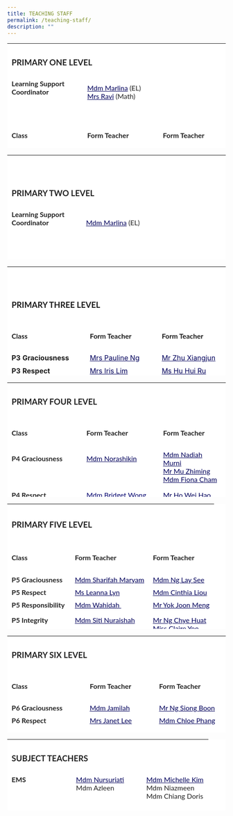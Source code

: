 ```yaml
---
title: TEACHING STAFF
permalink: /teaching-staff/
description: ""
---
```

<table style="box-sizing: inherit; border-collapse: collapse; border-spacing: 0px; max-width: 100%; color: rgb(34, 34, 34); font-family: Lato, sans-serif; font-size: 16px; font-style: normal; font-variant-ligatures: normal; font-variant-caps: normal; font-weight: 400; letter-spacing: normal; orphans: 2; text-align: start; text-transform: none; white-space: normal; widows: 2; word-spacing: 0px; -webkit-text-stroke-width: 0px; text-decoration-thickness: initial; text-decoration-style: initial; text-decoration-color: initial; height: 241px; width: 867.995px; background-color: rgb(255, 255, 255);" cellpadding="0" cellspacing="0" width="100%" border="0" class="inner-table"><tbody style="box-sizing: inherit;"><tr style="box-sizing: inherit; background: rgb(255, 255, 255); height: 22px;"><td style="box-sizing: inherit; padding: 5px 10px; height: 22px; background-color: rgb(255, 255, 255); width: 867.995px;" colspan="3" class="xl65"><h3 style="box-sizing: inherit; font-family: Lato, sans-serif;"><strong style="box-sizing: inherit; font-weight: bold;">PRIMARY&nbsp;ONE LEVEL</strong></h3></td></tr><tr style="box-sizing: inherit; background: rgb(230, 230, 230); height: 43px;"><td style="box-sizing: inherit; padding: 5px 10px; height: 43px; background-color: rgb(255, 255, 255); width: 271.693px;"><strong style="box-sizing: inherit; font-weight: bold;">Learning Support Coordinator<br style="box-sizing: inherit;"><br style="box-sizing: inherit;"></strong></td><td style="box-sizing: inherit; padding: 5px 10px; height: 43px; background-color: rgb(255, 255, 255); width: 316.289px;"><a style="box-sizing: inherit; background-color: transparent; transition: all 0.25s ease-in-out 0s; text-decoration: underline; color: rgb(1, 0, 91);" href="mailto:marlina_mohamed_noor@moe.edu.sg">Mdm Marlina</a>&nbsp;(EL)<br style="box-sizing: inherit;"><a style="box-sizing: inherit; background-color: transparent; transition: all 0.25s ease-in-out 0s; text-decoration: underline; color: rgb(1, 0, 91);" href="mailto:rajeswarie_sundram@moe.edu.sg">Mrs Ravi</a>&nbsp;(Math)</td><td style="box-sizing: inherit; padding: 5px 10px; height: 43px; background-color: rgb(255, 255, 255); width: 280.013px;"><strong style="box-sizing: inherit; font-weight: bold;">&nbsp;</strong></td></tr><tr style="box-sizing: inherit; background: rgb(255, 255, 255); height: 22px;"><td style="box-sizing: inherit; padding: 5px 10px; height: 22px; background-color: rgb(255, 255, 255); width: 271.693px;"><strong style="box-sizing: inherit; font-weight: bold;">&nbsp;</strong></td><td style="box-sizing: inherit; padding: 5px 10px; height: 22px; background-color: rgb(255, 255, 255); width: 316.289px;"><strong style="box-sizing: inherit; font-weight: bold;">&nbsp;</strong></td><td style="box-sizing: inherit; padding: 5px 10px; height: 22px; background-color: rgb(255, 255, 255); width: 280.013px;"><strong style="box-sizing: inherit; font-weight: bold;">&nbsp;</strong></td></tr><tr style="box-sizing: inherit; background: rgb(230, 230, 230); height: 22px;" class="middle"><td style="box-sizing: inherit; padding: 5px 10px; height: 22px; background-color: rgb(255, 255, 255); width: 271.693px;"><h4 style="box-sizing: inherit; font-family: Lato, sans-serif;"><strong style="box-sizing: inherit; font-weight: bold;">Class</strong></h4></td><td style="box-sizing: inherit; padding: 5px 10px; height: 22px; background-color: rgb(255, 255, 255); width: 316.289px;"><h4 style="box-sizing: inherit; font-family: Lato, sans-serif;"><strong style="box-sizing: inherit; font-weight: bold;">Form Teacher</strong></h4></td><td style="box-sizing: inherit; padding: 5px 10px; height: 22px; background-color: rgb(255, 255, 255); width: 280.013px;"><h4 style="box-sizing: inherit; font-family: Lato, sans-serif;"><strong style="box-sizing: inherit; font-weight: bold;">Form Teacher</strong></h4></td></tr><tr style="box-sizing: inherit; background: rgb(255, 255, 255); height: 22px;"><td style="box-sizing: inherit; padding: 5px 10px; height: 22px; background-color: rgb(255, 255, 255); width: 271.693px;"><strong style="box-sizing: inherit; font-weight: bold;">P1 Graciousness</strong></td><td style="box-sizing: inherit; padding: 5px 10px; height: 22px; background-color: rgb(255, 255, 255); width: 316.289px;"><a style="box-sizing: inherit; background-color: transparent; transition: all 0.25s ease-in-out 0s; text-decoration: underline; color: rgb(1, 0, 91);" href="mailto:chew_lye_hock_roonie@moe.edu.sg">Mr</a><a style="box-sizing: inherit; background-color: transparent; transition: all 0.25s ease-in-out 0s; text-decoration: underline; color: rgb(1, 0, 91);" href="mailto:chew_lye_hock_roonie@moe.edu.sg">&nbsp;Roonie Chew&nbsp;</a></td><td style="box-sizing: inherit; padding: 5px 10px; height: 22px; background-color: rgb(255, 255, 255); width: 280.013px;"><a style="box-sizing: inherit; background-color: transparent; transition: all 0.25s ease-in-out 0s; text-decoration: underline; color: rgb(1, 0, 91);" href="mailto:gao_qijie@moe.edu.sg">Mdm Gao Qijie</a></td></tr><tr style="box-sizing: inherit; background: rgb(230, 230, 230); height: 22px;"><td style="box-sizing: inherit; padding: 5px 10px; height: 22px; background-color: rgb(255, 255, 255); width: 271.693px;"><strong style="box-sizing: inherit; font-weight: bold;">P1 Respect</strong></td><td style="box-sizing: inherit; padding: 5px 10px; height: 22px; background-color: rgb(255, 255, 255); width: 316.289px;"><a style="box-sizing: inherit; background-color: transparent; transition: all 0.25s ease-in-out 0s; text-decoration: underline; color: rgb(1, 0, 91);" href="mailto:chew_wui_ling_selena@moe.edu.sg">Ms Selena Chew</a><strong style="box-sizing: inherit; font-weight: bold;"><br style="box-sizing: inherit;"></strong></td><td style="box-sizing: inherit; padding: 5px 10px; height: 22px; background-color: rgb(255, 255, 255); width: 280.013px;"><a style="box-sizing: inherit; background-color: transparent; transition: all 0.25s ease-in-out 0s; text-decoration: underline; color: rgb(1, 0, 91);" href="mailto:wong_thin_wing_ignatia@moe.edu.sg">Mrs Ignatia Leng</a><strong style="box-sizing: inherit; font-weight: bold;"><br style="box-sizing: inherit;"></strong></td></tr><tr style="box-sizing: inherit; background: rgb(255, 255, 255); height: 22px;"><td style="box-sizing: inherit; padding: 5px 10px; height: 22px; background-color: rgb(255, 255, 255); width: 271.693px;"><strong style="box-sizing: inherit; font-weight: bold;">P1 Responsibility&nbsp;</strong></td><td style="box-sizing: inherit; padding: 5px 10px; height: 22px; background-color: rgb(255, 255, 255); width: 316.289px;"><a style="box-sizing: inherit; background-color: transparent; transition: all 0.25s ease-in-out 0s; text-decoration: underline; color: rgb(1, 0, 91);" href="mailto:tan_meng_kee@moe.edu.sg">Mdm Tan Meng Kee</a></td><td style="box-sizing: inherit; padding: 5px 10px; height: 22px; background-color: rgb(255, 255, 255); width: 280.013px;"><a style="box-sizing: inherit; background-color: transparent; transition: all 0.25s ease-in-out 0s; text-decoration: underline; color: rgb(1, 0, 91);" href="mailto:rajeswarie_sundram@moe.edu.sg">Mrs Ravi</a>&nbsp;</td></tr><tr style="box-sizing: inherit; background: rgb(230, 230, 230); height: 22px;"><td style="box-sizing: inherit; padding: 5px 10px; height: 22px; background-color: rgb(255, 255, 255); width: 271.693px;"><strong style="box-sizing: inherit; font-weight: bold;">P1 Resilience&nbsp;</strong></td><td style="box-sizing: inherit; padding: 5px 10px; height: 22px; background-color: rgb(255, 255, 255); width: 316.289px;"><a style="box-sizing: inherit; background-color: transparent; transition: all 0.25s ease-in-out 0s; text-decoration: underline; color: rgb(1, 0, 91);" href="mailto:wong_min_shia@moe.edu.sg">Ms Wong Min Shia</a><strong style="box-sizing: inherit; font-weight: bold;"><br style="box-sizing: inherit;"></strong></td><td style="box-sizing: inherit; padding: 5px 10px; height: 22px; background-color: rgb(255, 255, 255); width: 280.013px;"><a style="box-sizing: inherit; background-color: transparent; transition: all 0.25s ease-in-out 0s; text-decoration: underline; color: rgb(1, 0, 91);" href="mailto:marlina_mohamed_noor@moe.edu.sg">Mdm Marlina</a><strong style="box-sizing: inherit; font-weight: bold;"><br style="box-sizing: inherit;"></strong></td></tr><tr style="box-sizing: inherit; background: rgb(255, 255, 255); height: 22px;"><td style="box-sizing: inherit; padding: 5px 10px; height: 22px; background-color: rgb(255, 255, 255); width: 271.693px;"><strong style="box-sizing: inherit; font-weight: bold;">P1 Integrity&nbsp;</strong></td><td style="box-sizing: inherit; padding: 5px 10px; height: 22px; background-color: rgb(255, 255, 255); width: 316.289px;"><a style="box-sizing: inherit; background-color: transparent; transition: all 0.25s ease-in-out 0s; text-decoration: underline; color: rgb(1, 0, 91);" href="mailto:chew-chua_siew_hoon@moe.edu.sg">Mrs Sally Chew</a><strong style="box-sizing: inherit; font-weight: bold;"><br style="box-sizing: inherit;"></strong></td><td style="box-sizing: inherit; padding: 5px 10px; height: 22px; background-color: rgb(255, 255, 255); width: 280.013px;"><a style="box-sizing: inherit; background-color: transparent; transition: all 0.25s ease-in-out 0s; text-decoration: underline; color: rgb(1, 0, 91);" href="mailto:leelakanti_ramalingam@moe.edu.sg">Mdm Leelakanti</a></td></tr><tr style="box-sizing: inherit; background: rgb(230, 230, 230); height: 22px;"><td style="box-sizing: inherit; padding: 5px 10px; height: 22px; background-color: rgb(255, 255, 255); width: 271.693px;"><strong style="box-sizing: inherit; font-weight: bold;">P1 Teamwork&nbsp;</strong></td><td style="box-sizing: inherit; padding: 5px 10px; height: 22px; background-color: rgb(255, 255, 255); width: 316.289px;"><a style="box-sizing: inherit; background-color: transparent; transition: all 0.25s ease-in-out 0s; text-decoration: underline; color: rgb(1, 0, 91);" href="mailto:zuhaila_md_jizan@moe.edu.sg"><span style="box-sizing: inherit;" id="cloakad9d157ce63d9f41ba151d6e64d4de7e">Mdm Zuhaila</span></a></td><td style="box-sizing: inherit; padding: 5px 10px; height: 22px; background-color: rgb(255, 255, 255); width: 280.013px;"><a style="box-sizing: inherit; background-color: transparent; transition: all 0.25s ease-in-out 0s; text-decoration: underline; color: rgb(1, 0, 91);" href="mailto:tan_swee_lai_jessamine@moe.edu.sg">Mdm Jessamine Tan</a></td></tr></tbody></table>


<table style="box-sizing: inherit; border-collapse: collapse; border-spacing: 0px; max-width: 100%; color: rgb(34, 34, 34); font-family: Lato, sans-serif; font-size: 16px; font-style: normal; font-variant-ligatures: normal; font-variant-caps: normal; font-weight: 400; letter-spacing: normal; orphans: 2; text-align: start; text-transform: none; white-space: normal; widows: 2; word-spacing: 0px; -webkit-text-stroke-width: 0px; text-decoration-thickness: initial; text-decoration-style: initial; text-decoration-color: initial; height: 241px; width: 867.995px; background-color: rgb(255, 255, 255);" cellpadding="0" cellspacing="0" width="100%" border="0" class="inner-table"><tbody style="box-sizing: inherit;"><tr style="box-sizing: inherit; background: rgb(255, 255, 255); height: 22px;"><td style="box-sizing: inherit; padding: 5px 10px; height: 22px; background-color: rgb(255, 255, 255); width: 867.995px;" colspan="3" class="xl65"><h3 style="box-sizing: inherit; font-family: Lato, sans-serif;"><strong style="box-sizing: inherit; font-weight: bold;"><br><br>PRIMARY&nbsp;TWO LEVEL</strong></h3></td></tr><tr style="box-sizing: inherit; background: rgb(230, 230, 230); height: 43px;"><td style="box-sizing: inherit; padding: 5px 10px; height: 43px; background-color: rgb(255, 255, 255); width: 271.693px;"><strong style="box-sizing: inherit; font-weight: bold;">Learning Support Coordinator<br style="box-sizing: inherit;"><br style="box-sizing: inherit;"></strong></td><td style="box-sizing: inherit; padding: 5px 10px; height: 43px; background-color: rgb(255, 255, 255); width: 316.289px;"><a style="box-sizing: inherit; background-color: transparent; transition: all 0.25s ease-in-out 0s; text-decoration: underline; color: rgb(1, 0, 91);" href="mailto:marlina_mohamed_noor@moe.edu.sg">Mdm Marlina</a>&nbsp;(EL)<br style="box-sizing: inherit;"></td><td style="box-sizing: inherit; padding: 5px 10px; height: 43px; background-color: rgb(255, 255, 255); width: 280.013px;"><strong style="box-sizing: inherit; font-weight: bold;">&nbsp;</strong></td></tr><tr style="box-sizing: inherit; background: rgb(255, 255, 255); height: 22px;"><td style="box-sizing: inherit; padding: 5px 10px; height: 22px; background-color: rgb(255, 255, 255); width: 271.693px;"><strong style="box-sizing: inherit; font-weight: bold;">&nbsp;</strong></td><td style="box-sizing: inherit; padding: 5px 10px; height: 22px; background-color: rgb(255, 255, 255); width: 316.289px;"><strong style="box-sizing: inherit; font-weight: bold;">&nbsp;</strong></td><td style="box-sizing: inherit; padding: 5px 10px; height: 22px; background-color: rgb(255, 255, 255); width: 280.013px;"><strong style="box-sizing: inherit; font-weight: bold;">&nbsp;</strong></td></tr><tr style="box-sizing: inherit; background: rgb(230, 230, 230); height: 22px;" class="middle"><td style="box-sizing: inherit; padding: 5px 10px; height: 22px; background-color: rgb(255, 255, 255); width: 271.693px;"><h4 style="box-sizing: inherit; font-family: Lato, sans-serif;"><strong style="box-sizing: inherit; font-weight: bold;">Class</strong></h4></td><td style="box-sizing: inherit; padding: 5px 10px; height: 22px; background-color: rgb(255, 255, 255); width: 316.289px;"><h4 style="box-sizing: inherit; font-family: Lato, sans-serif;"><strong style="box-sizing: inherit; font-weight: bold;">Form Teacher</strong></h4></td><td style="box-sizing: inherit; padding: 5px 10px; height: 22px; background-color: rgb(255, 255, 255); width: 280.013px;"><h4 style="box-sizing: inherit; font-family: Lato, sans-serif;"><strong style="box-sizing: inherit; font-weight: bold;">Form Teacher</strong></h4></td></tr><tr style="box-sizing: inherit; background: rgb(255, 255, 255); height: 22px;"><td style="box-sizing: inherit; padding: 5px 10px; height: 22px; background-color: rgb(255, 255, 255); width: 271.693px;"><strong style="box-sizing: inherit; font-weight: bold;">P2 Graciousness</strong></td><td style="box-sizing: inherit; padding: 5px 10px; height: 22px; background-color: rgb(255, 255, 255); width: 316.289px;"><a style="box-sizing: inherit; background-color: transparent; transition: all 0.25s ease-in-out 0s; text-decoration: underline; color: rgb(1, 0, 91);" href="mailto:chew_lye_hock_roonie@moe.edu.sg">Mdm</a><a style="box-sizing: inherit; background-color: transparent; transition: all 0.25s ease-in-out 0s; text-decoration: underline; color: rgb(1, 0, 91);" href="mailto:shamana_khatu_kassim_khan@moe.edu.sg">&nbsp;Shamana&nbsp;</a></td><td style="box-sizing: inherit; padding: 5px 10px; height: 22px; background-color: rgb(255, 255, 255); width: 280.013px;"><a style="box-sizing: inherit; background-color: transparent; transition: all 0.25s ease-in-out 0s; text-decoration: underline; color: rgb(1, 0, 91);" href="mailto:cai_hanfeng@moe.edu.sg">Mr Cai Hanfeng</a><br style="box-sizing: inherit;"><a style="box-sizing: inherit; background-color: transparent; transition: all 0.25s ease-in-out 0s; text-decoration: underline; color: rgb(1, 0, 91);" href="mailto:wong_nga_lin@moe.edu.sg">Mdm Wong Nga Lin</a></td></tr><tr style="box-sizing: inherit; background: rgb(230, 230, 230); height: 22px;"><td style="box-sizing: inherit; padding: 5px 10px; height: 22px; background-color: rgb(255, 255, 255); width: 271.693px;"><strong style="box-sizing: inherit; font-weight: bold;">P2 Respect</strong></td><td style="box-sizing: inherit; padding: 5px 10px; height: 22px; background-color: rgb(255, 255, 255); width: 316.289px;"><a style="box-sizing: inherit; background-color: transparent; transition: all 0.25s ease-in-out 0s; text-decoration: underline; color: rgb(1, 0, 91);" href="mailto:eymani_helmi@moe.edu.sg">Mdm Eymani</a><strong style="box-sizing: inherit; font-weight: bold;"><br style="box-sizing: inherit;"></strong></td><td style="box-sizing: inherit; padding: 5px 10px; height: 22px; background-color: rgb(255, 255, 255); width: 280.013px;"><a style="box-sizing: inherit; background-color: transparent; transition: all 0.25s ease-in-out 0s; text-decoration: underline; color: rgb(1, 0, 91);" href="mailto:phan_huey_ju@moe.edu.sg">Ms Phan Huey Ju</a>
	<br style="box-sizing: inherit;"><a style="box-sizing: inherit; background-color: transparent; transition: all 0.25s ease-in-out 0s; text-decoration: underline; color: rgb(1, 0, 91);" href="mailto:tuty_atiqah_mohamed@moe.edu.sg">Mdm Tuty Atiqah</a><strong style="box-sizing: inherit; font-weight: bold;"><br style="box-sizing: inherit;"></strong></td></tr><tr style="box-sizing: inherit; background: rgb(255, 255, 255); height: 22px;"><td style="box-sizing: inherit; padding: 5px 10px; height: 22px; background-color: rgb(255, 255, 255); width: 271.693px;"><strong style="box-sizing: inherit; font-weight: bold;">P2 Responsibility&nbsp;</strong></td><td style="box-sizing: inherit; padding: 5px 10px; height: 22px; background-color: rgb(255, 255, 255); width: 316.289px;"><a style="box-sizing: inherit; background-color: transparent; transition: all 0.25s ease-in-out 0s; text-decoration: underline; color: rgb(1, 0, 91);" href="mailto:ngo_xiu_fen@moe.edu.sg">Mrs Esther Cheng-Ngo Xiu Fen</a></td><td style="box-sizing: inherit; padding: 5px 10px; height: 22px; background-color: rgb(255, 255, 255); width: 280.013px;"><a style="box-sizing: inherit; background-color: transparent; transition: all 0.25s ease-in-out 0s; text-decoration: underline; color: rgb(1, 0, 91);" href="mailto:tan_xin_hui_shelwyn@moe.edu.sg">Ms Shelwyn Tan</a>&nbsp;</td></tr><tr style="box-sizing: inherit; background: rgb(230, 230, 230); height: 22px;"><td style="box-sizing: inherit; padding: 5px 10px; height: 22px; background-color: rgb(255, 255, 255); width: 271.693px;"><strong style="box-sizing: inherit; font-weight: bold;">P2 Resilience&nbsp;</strong></td><td style="box-sizing: inherit; padding: 5px 10px; height: 22px; background-color: rgb(255, 255, 255); width: 316.289px;"><a style="box-sizing: inherit; background-color: transparent; transition: all 0.25s ease-in-out 0s; text-decoration: underline; color: rgb(1, 0, 91);" href="mailto:zulaiha_ismail@moe.edu.sg">Mdm Zulaiha</a><strong style="box-sizing: inherit; font-weight: bold;"><br style="box-sizing: inherit;"></strong></td><td style="box-sizing: inherit; padding: 5px 10px; height: 22px; background-color: rgb(255, 255, 255); width: 280.013px;"><a style="box-sizing: inherit; background-color: transparent; transition: all 0.25s ease-in-out 0s; text-decoration: underline; color: rgb(1, 0, 91);" href="mailto:lim_hui_ling_a@moe.edu.sg">Ms Lim Hui Ling</a><strong style="box-sizing: inherit; font-weight: bold;"><br style="box-sizing: inherit;"></strong></td></tr><tr style="box-sizing: inherit; background: rgb(255, 255, 255); height: 22px;"><td style="box-sizing: inherit; padding: 5px 10px; height: 22px; background-color: rgb(255, 255, 255); width: 271.693px;"><strong style="box-sizing: inherit; font-weight: bold;">P2 Integrity&nbsp;</strong></td><td style="box-sizing: inherit; padding: 5px 10px; height: 22px; background-color: rgb(255, 255, 255); width: 316.289px;"><a style="box-sizing: inherit; background-color: transparent; transition: all 0.25s ease-in-out 0s; text-decoration: underline; color: rgb(1, 0, 91);" href="mailto:lin_yanyi@moe.edu.sg">Ms Lin Yanyi</a><strong style="box-sizing: inherit; font-weight: bold;"><br style="box-sizing: inherit;"></strong></td><td style="box-sizing: inherit; padding: 5px 10px; height: 22px; background-color: rgb(255, 255, 255); width: 280.013px;"><a style="box-sizing: inherit; background-color: transparent; transition: all 0.25s ease-in-out 0s; text-decoration: underline; color: rgb(1, 0, 91);" href="mailto:low_kok_chiah@moe.edu.sg">Mr Low Hao Rong</a></td></tr><tr style="box-sizing: inherit; background: rgb(230, 230, 230); height: 22px;"><td style="box-sizing: inherit; padding: 5px 10px; height: 22px; background-color: rgb(255, 255, 255); width: 271.693px;"><strong style="box-sizing: inherit; font-weight: bold;">P2 Teamwork&nbsp;</strong></td><td style="box-sizing: inherit; padding: 5px 10px; height: 22px; background-color: rgb(255, 255, 255); width: 316.289px;"><a style="box-sizing: inherit; background-color: transparent; transition: all 0.25s ease-in-out 0s; text-decoration: underline; color: rgb(1, 0, 91);" href="mailto:tan_keng_bee@moe.edu.sg"><span style="box-sizing: inherit;" id="cloakad9d157ce63d9f41ba151d6e64d4de7e">Ms Tan Keng Bee</span></a></td><td style="box-sizing: inherit; padding: 5px 10px; height: 22px; background-color: rgb(255, 255, 255); width: 280.013px;"><a style="box-sizing: inherit; background-color: transparent; transition: all 0.25s ease-in-out 0s; text-decoration: underline; color: rgb(1, 0, 91);" href="mailto:tan_seow_wee_a@moe.edu.sg">Mdm Ivy Tan</a></td></tr></tbody></table>




<table style="box-sizing: inherit; border-collapse: collapse; border-spacing: 0px; max-width: 100%; width: 867.995px; background-color: rgb(255, 255, 255); height: 251px;" cellpadding="0" cellspacing="0" border="0" class="inner-table"><tbody style="box-sizing: inherit;"><tr style="box-sizing: inherit; background: rgb(255, 255, 255); height: 86px;"><td style="box-sizing: inherit; padding: 5px 10px; width: 867.995px; background-color: rgb(255, 255, 255); height: 86px;" colspan="3" class="xl65"><h3 style="box-sizing: inherit; font-family: Lato, sans-serif;"><strong style="box-sizing: inherit; font-weight: bold;"><br><br>PRIMARY&nbsp;THREE LEVEL</strong></h3></td></tr><tr style="box-sizing: inherit; background: rgb(230, 230, 230); height: 22px;" class="middle"><td style="box-sizing: inherit; padding: 5px 10px; width: 268.268px; background-color: rgb(255, 255, 255); height: 22px;"><h4 style="box-sizing: inherit; font-family: Lato, sans-serif;"><strong style="box-sizing: inherit; font-weight: bold;">Class</strong></h4></td><td style="box-sizing: inherit; padding: 5px 10px; width: 323.164px; background-color: rgb(255, 255, 255); height: 22px;"><h4 style="box-sizing: inherit; font-family: Lato, sans-serif;"><strong style="box-sizing: inherit; font-weight: bold;">Form Teacher</strong></h4></td><td style="box-sizing: inherit; padding: 5px 10px; width: 276.562px; background-color: rgb(255, 255, 255); height: 22px;"><h4 style="box-sizing: inherit; font-family: Lato, sans-serif;"><strong style="box-sizing: inherit; font-weight: bold;">Form Teacher</strong></h4></td></tr><tr style="box-sizing: inherit; background: rgb(255, 255, 255); height: 22px;"><td style="box-sizing: inherit; padding: 5px 10px; width: 268.268px; background-color: rgb(255, 255, 255); height: 22px;"><strong style="box-sizing: inherit; font-weight: bold;">P3 Graciousness</strong></td><td style="box-sizing: inherit; padding: 5px 10px; width: 323.164px; background-color: rgb(255, 255, 255); height: 22px;"><a style="box-sizing: inherit; background-color: transparent; transition: all 0.25s ease-in-out 0s; text-decoration: underline; color: rgb(1, 0, 91);" href="mailto:neoh_swee_lan_pauline@moe.edu.sg">Mrs Pauline Ng</a></td><td style="box-sizing: inherit; padding: 5px 10px; width: 276.562px; background-color: rgb(255, 255, 255); height: 22px;"><a style="box-sizing: inherit; background-color: transparent; transition: all 0.25s ease-in-out 0s; text-decoration: underline; color: rgb(1, 0, 91);" href="mailto:zhu_xiangjun@moe.edu.sg">Mr Zhu Xiangjun</a></td></tr><tr style="box-sizing: inherit; background: rgb(230, 230, 230); height: 22px;"><td style="box-sizing: inherit; padding: 5px 10px; width: 268.268px; background-color: rgb(255, 255, 255); height: 22px;"><strong style="box-sizing: inherit; font-weight: bold;">P3 Respect</strong></td><td style="box-sizing: inherit; padding: 5px 10px; width: 323.164px; background-color: rgb(255, 255, 255); height: 22px;"><a style="box-sizing: inherit; background-color: transparent; transition: all 0.25s ease-in-out 0s; text-decoration: underline; color: rgb(1, 0, 91);" href="mailto:goh_hong_buay@moe.edu.sg">Mrs Iris Lim</a></td><td style="box-sizing: inherit; padding: 5px 10px; width: 276.562px; background-color: rgb(255, 255, 255); height: 22px;"><a style="box-sizing: inherit; background-color: transparent; transition: all 0.25s ease-in-out 0s; text-decoration: underline; color: rgb(1, 0, 91);" href="mailto:hu_hui_ru@moe.edu.sg">Ms Hu Hui Ru</a></td></tr><tr style="box-sizing: inherit; background: rgb(255, 255, 255); height: 55px;"><td style="box-sizing: inherit; padding: 5px 10px; width: 268.268px; background-color: rgb(255, 255, 255); height: 55px;"><strong style="box-sizing: inherit; font-weight: bold;">P3 Responsibility<br style="box-sizing: inherit;"><br style="box-sizing: inherit;"></strong></td><td style="box-sizing: inherit; padding: 5px 10px; width: 323.164px; background-color: rgb(255, 255, 255); height: 55px;"><a style="box-sizing: inherit; background-color: transparent; transition: all 0.25s ease-in-out 0s; text-decoration: underline; color: rgb(1, 0, 91);" href="mailto:mohamad_haniffa_mohd@moe.edu.sg">Mr Haniffa&nbsp;</a><br style="box-sizing: inherit;"><br style="box-sizing: inherit;"></td><td style="box-sizing: inherit; padding: 5px 10px; width: 276.562px; background-color: rgb(255, 255, 255); height: 55px;"><a style="box-sizing: inherit; background-color: transparent; transition: all 0.25s ease-in-out 0s; text-decoration: underline; color: rgb(1, 0, 91);" href="mailto:lu_wen@moe.edu.sg">Ms Lu Wen</a><br style="box-sizing: inherit;"><a style="box-sizing: inherit; background-color: transparent; transition: all 0.25s ease-in-out 0s; text-decoration: underline; color: rgb(1, 0, 91);" href="mailto:ang_lie_chin@moe.edu.sg">Mdm Ang Lie Chin</a></td></tr><tr style="box-sizing: inherit; background: rgb(230, 230, 230); height: 22px;"><td style="box-sizing: inherit; padding: 5px 10px; width: 268.268px; background-color: rgb(255, 255, 255); height: 22px;"><strong style="box-sizing: inherit; font-weight: bold;">P3 Integrity</strong></td><td style="box-sizing: inherit; padding: 5px 10px; width: 323.164px; background-color: rgb(255, 255, 255); height: 22px;"><a style="box-sizing: inherit; background-color: transparent; transition: all 0.25s ease-in-out 0s; text-decoration: underline; color: rgb(1, 0, 91);" href="mailto:ruzana_abdul_rahim@moe.edu.sg">Ms Ruzana</a></td><td style="box-sizing: inherit; padding: 5px 10px; width: 276.562px; background-color: rgb(255, 255, 255); height: 22px;"><a style="box-sizing: inherit; background-color: transparent; transition: all 0.25s ease-in-out 0s; text-decoration: underline; color: rgb(1, 0, 91);" href="mailto:tan_eng_ling_catherine@moe.edu.sg">Mdm Catherine Tan</a></td></tr><tr style="box-sizing: inherit; background: rgb(255, 255, 255); height: 22px;"><td style="box-sizing: inherit; padding: 5px 10px; width: 268.268px; background-color: rgb(255, 255, 255); height: 22px;"><strong style="box-sizing: inherit; font-weight: bold;">P3 Teamwork&nbsp;</strong></td><td style="box-sizing: inherit; padding: 5px 10px; width: 323.164px; background-color: rgb(255, 255, 255); height: 22px;"><a style="box-sizing: inherit; background-color: transparent; transition: all 0.25s ease-in-out 0s; text-decoration: underline; color: rgb(1, 0, 91);" href="mailto:roslinda_rasli@moe.edu.sg">Mdm Roslinda</a></td><td style="box-sizing: inherit; padding: 5px 10px; width: 276.562px; background-color: rgb(255, 255, 255); height: 22px;"><a style="box-sizing: inherit; background-color: transparent; transition: all 0.25s ease-in-out 0s; text-decoration: underline; color: rgb(1, 0, 91);" href="mailto:Royston_Neo_Li_Ren@moe.edu.sg">Mr Royston Neo</a></td></tr></tbody></table>


<table style="box-sizing: inherit; border-collapse: collapse; border-spacing: 0px; max-width: 100%; color: rgb(34, 34, 34); font-family: Lato, sans-serif; font-size: 16px; font-style: normal; font-variant-ligatures: normal; font-variant-caps: normal; font-weight: 400; letter-spacing: normal; orphans: 2; text-align: start; text-transform: none; white-space: normal; widows: 2; word-spacing: 0px; -webkit-text-stroke-width: 0px; text-decoration-thickness: initial; text-decoration-style: initial; text-decoration-color: initial; height: 263px; width: 867.995px; background-color: rgb(255, 255, 255);" cellpadding="0" cellspacing="0" width="100%" border="0" class="inner-table"><tbody style="box-sizing: inherit;"><tr style="box-sizing: inherit; background: rgb(255, 255, 255); height: 22px;"><td style="box-sizing: inherit; padding: 5px 10px; height: 22px; width: 867.995px; background-color: rgb(255, 255, 255);" colspan="3" class="xl65"><h3 style="box-sizing: inherit; font-family: Lato, sans-serif;"><strong style="box-sizing: inherit; font-weight: bold;">PRIMARY&nbsp;FOUR&nbsp;LEVEL</strong></h3></td></tr><tr style="box-sizing: inherit; background: rgb(230, 230, 230); height: 22px;" class="middle"><td style="box-sizing: inherit; padding: 5px 10px; height: 22px; width: 258.945px; background-color: rgb(255, 255, 255);"><h4 style="box-sizing: inherit; font-family: Lato, sans-serif;"><strong style="box-sizing: inherit; font-weight: bold;">Class</strong></h4></td><td style="box-sizing: inherit; padding: 5px 10px; height: 22px; width: 319.023px; background-color: rgb(255, 255, 255);"><h4 style="box-sizing: inherit; font-family: Lato, sans-serif;"><strong style="box-sizing: inherit; font-weight: bold;">Form Teacher</strong></h4></td><td style="box-sizing: inherit; padding: 5px 10px; height: 22px; width: 290.026px; background-color: rgb(255, 255, 255);"><h4 style="box-sizing: inherit; font-family: Lato, sans-serif;"><strong style="box-sizing: inherit; font-weight: bold;">Form Teacher</strong></h4></td></tr><tr style="box-sizing: inherit; background: rgb(255, 255, 255); height: 81px;"><td style="box-sizing: inherit; padding: 5px 10px; height: 81px; width: 258.945px; background-color: rgb(255, 255, 255);"><strong style="box-sizing: inherit; font-weight: bold;">P4 Graciousness<br style="box-sizing: inherit;"><br style="box-sizing: inherit;"><br style="box-sizing: inherit;"></strong></td><td style="box-sizing: inherit; padding: 5px 10px; height: 81px; width: 319.023px; background-color: rgb(255, 255, 255);"><a style="box-sizing: inherit; background-color: transparent; transition: all 0.25s ease-in-out 0s; text-decoration: underline; color: rgb(1, 0, 91);" href="mailto:norashikin_mohd_ali@moe.edu.sg">Mdm Norashikin</a><br style="box-sizing: inherit;"><br style="box-sizing: inherit;"><br style="box-sizing: inherit;"></td><td style="box-sizing: inherit; padding: 5px 10px; height: 81px; width: 290.026px; background-color: rgb(255, 255, 255);"><a style="box-sizing: inherit; background-color: transparent; transition: all 0.25s ease-in-out 0s; text-decoration: underline; color: rgb(1, 0, 91);" href="mailto:nadiah_murni_ab_malek@moe.edu.sg">Mdm Nadiah Murni</a><br style="box-sizing: inherit;"><a style="box-sizing: inherit; background-color: transparent; transition: all 0.25s ease-in-out 0s; text-decoration: underline; color: rgb(1, 0, 91);" href="mailto:mu_zhiming@moe.edu.sg">Mr Mu Zhiming</a><br style="box-sizing: inherit;"><a style="box-sizing: inherit; background-color: transparent; transition: all 0.25s ease-in-out 0s; text-decoration: underline; color: rgb(1, 0, 91);" href="mailto:cham_qing_hui@moe.edu.sg">Mdm Fiona Cham</a></td></tr><tr style="box-sizing: inherit; background: rgb(230, 230, 230); height: 62px;"><td style="box-sizing: inherit; padding: 5px 10px; width: 258.945px; height: 62px; background-color: rgb(255, 255, 255);"><strong style="box-sizing: inherit; font-weight: bold;">P4 Respect&nbsp;<br style="box-sizing: inherit;"><br style="box-sizing: inherit;"></strong></td><td style="box-sizing: inherit; padding: 5px 10px; width: 319.023px; height: 62px; background-color: rgb(255, 255, 255);"><a style="box-sizing: inherit; background-color: transparent; transition: all 0.25s ease-in-out 0s; text-decoration: underline; outline: 0px; color: rgb(1, 0, 109);">Mdm Bridget Wong</a><br style="box-sizing: inherit;"><br style="box-sizing: inherit;"></td><td style="box-sizing: inherit; padding: 5px 10px; width: 290.026px; height: 62px; background-color: rgb(255, 255, 255);"><a style="box-sizing: inherit; background-color: transparent; transition: all 0.25s ease-in-out 0s; text-decoration: underline; color: rgb(1, 0, 91);" href="mailto:ho_wei_hao@moe.edu.sg"><span style="box-sizing: inherit;" id="cloak220af62f590afa6c1747480382569a8b">Mr Ho Wei Hao</span></a><br style="box-sizing: inherit;"><span style="box-sizing: inherit;" id="cloak1405e2495baad907d60f597157a402eb"><a style="box-sizing: inherit; background-color: transparent; transition: all 0.25s ease-in-out 0s; text-decoration: underline; color: rgb(1, 0, 91);" href="mailto:peh_pei_ying@moe.edu.sg">Ms Peh Pei Ying</a></span></td></tr><tr style="box-sizing: inherit; background: rgb(255, 255, 255); height: 25px;"><td style="box-sizing: inherit; padding: 5px 10px; height: 25px; width: 258.945px; background-color: rgb(255, 255, 255);"><strong style="box-sizing: inherit; font-weight: bold;">P4 Responsibility</strong></td><td style="box-sizing: inherit; padding: 5px 10px; height: 25px; width: 319.023px; background-color: rgb(255, 255, 255);"><a style="box-sizing: inherit; background-color: transparent; transition: all 0.25s ease-in-out 0s; text-decoration: underline; color: rgb(1, 0, 91);" href="mailto:ong_boon_leng@moe.edu.sg">Mdm Ong Boon Leng</a></td><td style="box-sizing: inherit; padding: 5px 10px; height: 25px; width: 290.026px; background-color: rgb(255, 255, 255);"><a style="box-sizing: inherit; background-color: transparent; transition: all 0.25s ease-in-out 0s; text-decoration: underline; color: rgb(1, 0, 91);" href="mailto:peh_soh_kuen@moe.edu.sg">Mdm Esther Peh</a></td></tr><tr style="box-sizing: inherit; background: rgb(230, 230, 230); height: 29px;"><td style="box-sizing: inherit; padding: 5px 10px; height: 29px; width: 258.945px; background-color: rgb(255, 255, 255);"><strong style="box-sizing: inherit; font-weight: bold;">P4 Integrity</strong></td><td style="box-sizing: inherit; padding: 5px 10px; height: 29px; width: 319.023px; background-color: rgb(255, 255, 255);"><a style="box-sizing: inherit; background-color: transparent; transition: all 0.25s ease-in-out 0s; text-decoration: underline; color: rgb(1, 0, 91);" href="mailto:yong_li_ling_a@moe.edu.sg">Mdm Yong Li Ling</a></td><td style="box-sizing: inherit; padding: 5px 10px; height: 29px; width: 290.026px; background-color: rgb(255, 255, 255);"><span style="box-sizing: inherit;" id="cloak3e2e25872b186be8835aa884aa5fb029"></span><a style="box-sizing: inherit; background-color: transparent; transition: all 0.25s ease-in-out 0s; text-decoration: underline; color: rgb(1, 0, 91);" href="mailto:rethinamala_rajendran@moe.edu.sg">Mrs Raj</a></td></tr><tr style="box-sizing: inherit; background: rgb(255, 255, 255); height: 22px;"><td style="box-sizing: inherit; padding: 5px 10px; height: 22px; width: 258.945px; background-color: rgb(255, 255, 255);"><strong style="box-sizing: inherit; font-weight: bold;">P4 Teamwork</strong></td><td style="box-sizing: inherit; padding: 5px 10px; height: 22px; width: 319.023px; background-color: rgb(255, 255, 255);"><a style="box-sizing: inherit; background-color: transparent; transition: all 0.25s ease-in-out 0s; text-decoration: underline; color: rgb(1, 0, 91);" href="mailto:samsugani_abdul_saleem@moe.edu.sg">Mr Saleem</a></td><td style="box-sizing: inherit; padding: 5px 10px; height: 22px; width: 290.026px; background-color: rgb(255, 255, 255);"><a style="box-sizing: inherit; background-color: transparent; transition: all 0.25s ease-in-out 0s; text-decoration: underline; color: rgb(1, 0, 91);" href="mailto:loke_yik_pey@moe.edu.sg">Mdm Loke Yik Pey</a></td></tr></tbody></table>

<table style="box-sizing: inherit; border-collapse: collapse; border-spacing: 0px; max-width: 100%; color: rgb(34, 34, 34); font-family: Lato, sans-serif; font-size: 16px; font-style: normal; font-variant-ligatures: normal; font-variant-caps: normal; font-weight: 400; letter-spacing: normal; orphans: 2; text-align: start; text-transform: none; white-space: normal; widows: 2; word-spacing: 0px; -webkit-text-stroke-width: 0px; text-decoration-thickness: initial; text-decoration-style: initial; text-decoration-color: initial; background-color: rgb(255, 255, 255); width: 867.995px; height: 288px;" cellpadding="0" cellspacing="0" border="0" class="inner-table"><tbody style="box-sizing: inherit;"><tr style="box-sizing: inherit; background: rgb(255, 255, 255); height: 86px;"><td style="box-sizing: inherit; padding: 5px 10px; background-color: rgb(255, 255, 255); height: 86px;" colspan="3" class="xl65"><h3 style="box-sizing: inherit; font-family: Lato, sans-serif;"><strong style="box-sizing: inherit; font-weight: bold;">PRIMARY&nbsp;FIVE LEVEL</strong></h3></td></tr><tr style="box-sizing: inherit; background: rgb(230, 230, 230); height: 22px;" class="middle"><td style="box-sizing: inherit; padding: 5px 10px; background-color: rgb(255, 255, 255); height: 22px;"><h4 style="box-sizing: inherit; font-family: Lato, sans-serif;"><strong style="box-sizing: inherit; font-weight: bold;">Class</strong></h4></td><td style="box-sizing: inherit; padding: 5px 10px; background-color: rgb(255, 255, 255); height: 22px;"><h4 style="box-sizing: inherit; font-family: Lato, sans-serif;"><strong style="box-sizing: inherit; font-weight: bold;">Form Teacher</strong></h4></td><td style="box-sizing: inherit; padding: 5px 10px; background-color: rgb(255, 255, 255); height: 22px;"><h4 style="box-sizing: inherit; font-family: Lato, sans-serif;"><strong style="box-sizing: inherit; font-weight: bold;">Form Teacher</strong></h4></td></tr><tr style="box-sizing: inherit; background: rgb(255, 255, 255); height: 22px;"><td style="box-sizing: inherit; padding: 5px 10px; background-color: rgb(255, 255, 255); height: 22px;"><strong style="box-sizing: inherit; font-weight: bold;">P5 Graciousness</strong></td><td style="box-sizing: inherit; padding: 5px 10px; background-color: rgb(255, 255, 255); height: 22px;"><a style="box-sizing: inherit; background-color: transparent; transition: all 0.25s ease-in-out 0s; text-decoration: underline; color: rgb(1, 0, 91);" href="mailto:sharifah_maryam_shahab@moe.edu.sg">Mdm Sharifah Maryam</a></td><td style="box-sizing: inherit; padding: 5px 10px; background-color: rgb(255, 255, 255); height: 22px;"><a style="box-sizing: inherit; background-color: transparent; transition: all 0.25s ease-in-out 0s; text-decoration: underline; color: rgb(1, 0, 91);" href="mailto:ng_lay_see_a@moe.edu.sg">Mdm Ng Lay See</a></td></tr><tr style="box-sizing: inherit; background: rgb(230, 230, 230); height: 22px;"><td style="box-sizing: inherit; padding: 5px 10px; background-color: rgb(255, 255, 255); height: 22px;"><strong style="box-sizing: inherit; font-weight: bold;">P5 Respect&nbsp;</strong></td><td style="box-sizing: inherit; padding: 5px 10px; background-color: rgb(255, 255, 255); height: 22px;"><a style="box-sizing: inherit; background-color: transparent; transition: all 0.25s ease-in-out 0s; text-decoration: underline; color: rgb(1, 0, 91);" href="mailto:leanna_lyn_gaffar@moe.edu.sg" title="[GMCP] Compose a new mail to Mdm Ang Lie Chin">Ms Leanna Lyn</a></td><td style="box-sizing: inherit; padding: 5px 10px; background-color: rgb(255, 255, 255); height: 22px;"><a style="box-sizing: inherit; background-color: transparent; transition: all 0.25s ease-in-out 0s; text-decoration: underline; color: rgb(1, 0, 91);" href="mailto:liou_chew_yoong@moe.edu.sg">Mdm Cinthia Liou</a></td></tr><tr style="box-sizing: inherit; background: rgb(255, 255, 255); height: 22px;"><td style="box-sizing: inherit; padding: 5px 10px; background-color: rgb(255, 255, 255); height: 22px;"><strong style="box-sizing: inherit; font-weight: bold;">P5 Responsibility&nbsp;</strong></td><td style="box-sizing: inherit; padding: 5px 10px; background-color: rgb(255, 255, 255); height: 22px;"><a style="box-sizing: inherit; background-color: transparent; transition: all 0.25s ease-in-out 0s; text-decoration: underline; color: rgb(1, 0, 91);" href="mailto:wahidah_abdul_wahid@moe.edu.sg">Mdm Wahidah&nbsp;</a></td><td style="box-sizing: inherit; padding: 5px 10px; background-color: rgb(255, 255, 255); height: 22px;"><a style="box-sizing: inherit; background-color: transparent; transition: all 0.25s ease-in-out 0s; text-decoration: underline; color: rgb(1, 0, 91);" href="mailto:yok_joon_meng@moe.edu.sg">Mr Yok Joon Meng</a></td></tr><tr style="box-sizing: inherit; background: rgb(230, 230, 230); height: 60px;"><td style="box-sizing: inherit; padding: 5px 10px; background-color: rgb(255, 255, 255); height: 60px;"><strong style="box-sizing: inherit; font-weight: bold;">P5 Integrity&nbsp;<br style="box-sizing: inherit;"><br style="box-sizing: inherit;"></strong></td><td style="box-sizing: inherit; padding: 5px 10px; background-color: rgb(255, 255, 255); height: 60px;"><a style="box-sizing: inherit; background-color: transparent; transition: all 0.25s ease-in-out 0s; text-decoration: underline; color: rgb(1, 0, 91);" href="mailto:siti_nuraishah_rosli@moe.edu.sg" title="[GMCP] Compose a new mail to Mdm Ang Lie Chin">Mdm Siti Nuraishah</a><br style="box-sizing: inherit;"><br style="box-sizing: inherit;"></td><td style="box-sizing: inherit; padding: 5px 10px; background-color: rgb(255, 255, 255); height: 60px;"><a style="box-sizing: inherit; background-color: transparent; transition: all 0.25s ease-in-out 0s; text-decoration: underline; color: rgb(1, 0, 91);" href="mailto:ng_chye_huat@moe.edu.sg">Mr Ng Chye Huat</a><br style="box-sizing: inherit;"><a style="box-sizing: inherit; background-color: transparent; transition: all 0.25s ease-in-out 0s; text-decoration: underline; color: rgb(1, 0, 91);" href="mailto:claire_yeo@moe.edu.sg">Miss Claire Yeo</a></td></tr><tr style="box-sizing: inherit; background: rgb(255, 255, 255); height: 54px;"><td style="box-sizing: inherit; padding: 5px 10px; background-color: rgb(255, 255, 255); height: 54px;"><strong style="box-sizing: inherit; font-weight: bold;">P5 Teamwork&nbsp;<br style="box-sizing: inherit;"><br style="box-sizing: inherit;"></strong></td><td style="box-sizing: inherit; padding: 5px 10px; background-color: rgb(255, 255, 255); height: 54px;"><a style="box-sizing: inherit; background-color: transparent; transition: all 0.25s ease-in-out 0s; text-decoration: underline; color: rgb(1, 0, 91);" href="mailto:mahendran_shamala@moe.edu.sg">Mrs Kanesan</a><br style="box-sizing: inherit;"><br style="box-sizing: inherit;"></td><td style="box-sizing: inherit; padding: 5px 10px; background-color: rgb(255, 255, 255); height: 54px;"><a style="box-sizing: inherit; background-color: transparent; transition: all 0.25s ease-in-out 0s; text-decoration: underline; color: rgb(1, 0, 91);" href="mailto:tan_pin_sing@moe.edu.sg">Ms Tan Pin Sing</a><br style="box-sizing: inherit;"><a style="box-sizing: inherit; background-color: transparent; transition: all 0.25s ease-in-out 0s; text-decoration: underline; color: rgb(1, 0, 91);">Mr Steve Goh</a></td></tr></tbody></table>

<table style="box-sizing: inherit; border-collapse: collapse; border-spacing: 0px; max-width: 100%; color: rgb(34, 34, 34); font-family: Lato, sans-serif; font-size: 16px; font-style: normal; font-variant-ligatures: normal; font-variant-caps: normal; font-weight: 400; letter-spacing: normal; orphans: 2; text-align: start; text-transform: none; white-space: normal; widows: 2; word-spacing: 0px; -webkit-text-stroke-width: 0px; text-decoration-thickness: initial; text-decoration-style: initial; text-decoration-color: initial; height: 222px; width: 867.995px; background-color: rgb(255, 255, 255);" cellpadding="0" cellspacing="0" width="100%" border="0" class="inner-table"><tbody style="box-sizing: inherit;"><tr style="box-sizing: inherit; background: rgb(255, 255, 255); height: 22px;"><td style="box-sizing: inherit; padding: 5px 10px; height: 22px; background-color: rgb(255, 255, 255); width: 867.995px;" colspan="3" class="xl65"><h3 style="box-sizing: inherit; font-family: Lato, sans-serif;"><strong style="box-sizing: inherit; font-weight: bold;">PRIMARY&nbsp;SIX LEVEL</strong></h3></td></tr><tr style="box-sizing: inherit; background: rgb(230, 230, 230); height: 22px;" class="middle"><td style="box-sizing: inherit; padding: 5px 10px; height: 22px; background-color: rgb(255, 255, 255); width: 270.326px;"><h4 style="box-sizing: inherit; font-family: Lato, sans-serif;"><strong style="box-sizing: inherit; font-weight: bold;">Class</strong></h4></td><td style="box-sizing: inherit; padding: 5px 10px; height: 22px; background-color: rgb(255, 255, 255); width: 300.378px;"><h4 style="box-sizing: inherit; font-family: Lato, sans-serif;"><strong style="box-sizing: inherit; font-weight: bold;">Form Teacher</strong></h4></td><td style="box-sizing: inherit; padding: 5px 10px; height: 22px; background-color: rgb(255, 255, 255); width: 297.292px;"><h4 style="box-sizing: inherit; font-family: Lato, sans-serif;"><strong style="box-sizing: inherit; font-weight: bold;">Form Teacher</strong></h4></td></tr><tr style="box-sizing: inherit; background: rgb(255, 255, 255); height: 22px;"><td style="box-sizing: inherit; padding: 5px 10px; height: 22px; background-color: rgb(255, 255, 255); width: 270.326px;"><strong style="box-sizing: inherit; font-weight: bold;">P6 Graciousness<br style="box-sizing: inherit;"></strong></td><td style="box-sizing: inherit; padding: 5px 10px; height: 22px; background-color: rgb(255, 255, 255); width: 300.378px;"><a style="box-sizing: inherit; background-color: transparent; transition: all 0.25s ease-in-out 0s; text-decoration: underline; color: rgb(1, 0, 91);" href="mailto:jamilah_abdullah_a@moe.edu.sg">Mdm Jamilah</a></td><td style="box-sizing: inherit; padding: 5px 10px; height: 22px; background-color: rgb(255, 255, 255); width: 297.292px;"><a style="box-sizing: inherit; background-color: transparent; transition: all 0.25s ease-in-out 0s; text-decoration: underline; color: rgb(1, 0, 91);">Mr Ng Siong Boon</a></td></tr><tr style="box-sizing: inherit; background: rgb(230, 230, 230); height: 22px;"><td style="box-sizing: inherit; padding: 5px 10px; height: 22px; background-color: rgb(255, 255, 255); width: 270.326px;"><strong style="box-sizing: inherit; font-weight: bold;">P6 Respect</strong></td><td style="box-sizing: inherit; padding: 5px 10px; height: 22px; background-color: rgb(255, 255, 255); width: 300.378px;"><a style="box-sizing: inherit; background-color: transparent; transition: all 0.25s ease-in-out 0s; text-decoration: underline; color: rgb(1, 0, 91);" href="mailto:poh_swee_lan_janet@moe.edu.sg">Mrs Janet Lee</a></td><td style="box-sizing: inherit; padding: 5px 10px; height: 22px; background-color: rgb(255, 255, 255); width: 297.292px;"><a style="box-sizing: inherit; background-color: transparent; transition: all 0.25s ease-in-out 0s; text-decoration: underline; color: rgb(1, 0, 91);" href="mailto:phang_yan_fen@moe.edu.sg">Mdm Chloe Phang</a></td></tr><tr style="box-sizing: inherit; background: rgb(255, 255, 255); height: 58px;"><td style="box-sizing: inherit; padding: 5px 10px; height: 58px; background-color: rgb(255, 255, 255); width: 270.326px;"><strong style="box-sizing: inherit; font-weight: bold;">P6 Responsibility&nbsp;<br style="box-sizing: inherit;"><br style="box-sizing: inherit;"></strong></td><td style="box-sizing: inherit; padding: 5px 10px; height: 58px; background-color: rgb(255, 255, 255); width: 300.378px;"><a style="box-sizing: inherit; background-color: transparent; transition: all 0.25s ease-in-out 0s; text-decoration: underline; color: rgb(1, 0, 91);" href="mailto:siti_aminah_mohd_hassan@moe.edu.sg">Mdm Siti Aminah</a><br style="box-sizing: inherit;"><br style="box-sizing: inherit;"></td><td style="box-sizing: inherit; padding: 5px 10px; height: 58px; background-color: rgb(255, 255, 255); width: 297.292px;"><span style="box-sizing: inherit;" id="cloak776bd25b6295ffedab3f5e4f5557bede"><a style="box-sizing: inherit; background-color: transparent; transition: all 0.25s ease-in-out 0s; text-decoration: underline; color: rgb(1, 0, 91);" href="mailto:toh_su_yen@moe.edu.sg"><span style="box-sizing: inherit;" id="cloakb4d520a748d33bb7b4ae001c3debccb0">Mr Toh Su Yen</span></a><br style="box-sizing: inherit;"><a style="box-sizing: inherit; background-color: transparent; transition: all 0.25s ease-in-out 0s; text-decoration: underline; color: rgb(1, 0, 91);" href="mailto:sitti_maisarah_abu_bakar@moe.edu.sg">Mdm Sitti Maisarah</a><br style="box-sizing: inherit;"></span></td></tr><tr style="box-sizing: inherit; background: rgb(230, 230, 230); height: 13px;"><td style="box-sizing: inherit; padding: 5px 10px; height: 13px; background-color: rgb(255, 255, 255); width: 270.326px;"><strong style="box-sizing: inherit; font-weight: bold;">P6 Integrity&nbsp;</strong></td><td style="box-sizing: inherit; padding: 5px 10px; height: 13px; background-color: rgb(255, 255, 255); width: 300.378px;"><a style="box-sizing: inherit; background-color: transparent; transition: all 0.25s ease-in-out 0s; text-decoration: underline; color: rgb(1, 0, 91);" href="mailto:syarifah_fatimah@moe.edu.sg">Mdm Syarifah Fatimah</a></td><td style="box-sizing: inherit; padding: 5px 10px; height: 13px; background-color: rgb(255, 255, 255); width: 297.292px;"><a style="box-sizing: inherit; background-color: transparent; transition: all 0.25s ease-in-out 0s; text-decoration: underline; color: rgb(1, 0, 91);" href="mailto:xu_qianhao@moe.edu.sg">Mdm Xu Qianhao</a></td></tr><tr style="box-sizing: inherit; background: rgb(255, 255, 255); height: 63px;"><td style="box-sizing: inherit; padding: 5px 10px; height: 63px; background-color: rgb(255, 255, 255); width: 270.326px;"><strong style="box-sizing: inherit; font-weight: bold;">P6 Teamwork (A, B &amp; C)<br style="box-sizing: inherit;"><br style="box-sizing: inherit;"></strong></td><td style="box-sizing: inherit; padding: 5px 10px; height: 63px; background-color: rgb(255, 255, 255); width: 300.378px;"><a style="box-sizing: inherit; background-color: transparent; transition: all 0.25s ease-in-out 0s; text-decoration: underline; color: rgb(1, 0, 91);" href="mailto:sim_li_hiang@moe.edu.sg">Mdm Sim Li Hiang</a><br style="box-sizing: inherit;"><br style="box-sizing: inherit;"></td><td style="box-sizing: inherit; padding: 5px 10px; height: 63px; background-color: rgb(255, 255, 255); width: 297.292px;"><a style="box-sizing: inherit; background-color: transparent; transition: all 0.25s ease-in-out 0s; text-decoration: underline; color: rgb(1, 0, 91);" href="mailto:mohamed_anuar_mohamed_sahri@moe.edu.sg"><span style="box-sizing: inherit;" id="cloak3e2e25872b186be8835aa884aa5fb029">Mr Anuar</span></a><br style="box-sizing: inherit;"><a style="box-sizing: inherit; background-color: transparent; transition: all 0.25s ease-in-out 0s; text-decoration: underline; color: rgb(1, 0, 91);" href="mailto:dewi_wati_rahmat@moe.edu.sg">Mdm Dewi Wati</a></td></tr></tbody></table>

<table style="box-sizing: inherit; border-collapse: collapse; border-spacing: 0px; max-width: 100%; color: rgb(34, 34, 34); font-family: Lato, sans-serif; font-size: 16px; font-style: normal; font-variant-ligatures: normal; font-variant-caps: normal; font-weight: 400; letter-spacing: normal; orphans: 2; text-align: start; text-transform: none; white-space: normal; widows: 2; word-spacing: 0px; -webkit-text-stroke-width: 0px; text-decoration-thickness: initial; text-decoration-style: initial; text-decoration-color: initial; height: 164px; width: 867.995px; background-color: rgb(255, 255, 255);" cellpadding="0" cellspacing="0" border="0" class="inner-table"><tbody style="box-sizing: inherit;"><tr style="box-sizing: inherit; background: rgb(255, 255, 255); height: 22px;"><td style="box-sizing: inherit; padding: 5px 10px; height: 22px; background-color: rgb(255, 255, 255);" colspan="3" class="xl65"><h3 style="box-sizing: inherit; font-family: Lato, sans-serif;"><strong style="box-sizing: inherit; font-weight: bold;">SUBJECT TEACHERS</strong></h3></td></tr><tr style="box-sizing: inherit; background: rgb(230, 230, 230); height: 54px;"><td style="box-sizing: inherit; padding: 5px 10px; height: 54px; background-color: rgb(255, 255, 255);"><strong style="box-sizing: inherit; font-weight: bold;">EMS<br style="box-sizing: inherit;"><br style="box-sizing: inherit;"><br style="box-sizing: inherit;"></strong></td><td style="box-sizing: inherit; padding: 5px 10px; height: 54px; background-color: rgb(255, 255, 255);"><a style="box-sizing: inherit; background-color: transparent; transition: all 0.25s ease-in-out 0s; text-decoration: underline; color: rgb(1, 0, 91);" href="mailto:nursuriati_johari@moe.edu.sg">Mdm Nursuriati</a><br style="box-sizing: inherit;">Mdm Azleen<br style="box-sizing: inherit;"><br style="box-sizing: inherit;"></td><td style="box-sizing: inherit; padding: 5px 10px; height: 54px; background-color: rgb(255, 255, 255);"><a style="box-sizing: inherit; background-color: transparent; transition: all 0.25s ease-in-out 0s; text-decoration: underline; color: rgb(1, 0, 91);" href="mailto:michelle_kim_sivarajasingham@moe.edu">Mdm Michelle Kim</a><br style="box-sizing: inherit;">Mdm Niazmeen<br style="box-sizing: inherit;">Mdm Chiang Doris</td></tr><tr style="box-sizing: inherit; background: rgb(255, 255, 255); height: 22px;"><td style="box-sizing: inherit; padding: 5px 10px; height: 22px; background-color: rgb(255, 255, 255);">&nbsp;</td><td style="box-sizing: inherit; padding: 5px 10px; height: 22px; background-color: rgb(255, 255, 255);">&nbsp;</td><td style="box-sizing: inherit; padding: 5px 10px; height: 22px; background-color: rgb(255, 255, 255);">&nbsp;</td></tr><tr style="box-sizing: inherit; background: rgb(230, 230, 230); height: 22px;"><td style="box-sizing: inherit; padding: 5px 10px; height: 22px; background-color: rgb(255, 255, 255);"><strong style="box-sizing: inherit; font-weight: bold;">Chinese Language</strong></td><td style="box-sizing: inherit; padding: 5px 10px; height: 22px; background-color: rgb(255, 255, 255);"><a style="box-sizing: inherit; background-color: transparent; transition: all 0.25s ease-in-out 0s; text-decoration: underline; color: rgb(1, 0, 91);" href="mailto:thia_yoke_ping@moe.edu.sg">Mdm Thia Yoke Ping</a></td><td style="box-sizing: inherit; padding: 5px 10px; height: 22px; background-color: rgb(255, 255, 255);"><a style="box-sizing: inherit; background-color: transparent; transition: all 0.25s ease-in-out 0s; text-decoration: underline; color: rgb(1, 0, 91);" href="mailto:quek_li_hwei@moe.edu.sg">Ms Quek Li Hwei</a></td></tr><tr style="box-sizing: inherit; background: rgb(255, 255, 255); height: 22px;"><td style="box-sizing: inherit; padding: 5px 10px; height: 22px; background-color: rgb(255, 255, 255);">&nbsp;</td><td style="box-sizing: inherit; padding: 5px 10px; height: 22px; background-color: rgb(255, 255, 255);">&nbsp;</td><td style="box-sizing: inherit; padding: 5px 10px; height: 22px; background-color: rgb(255, 255, 255);">&nbsp;</td></tr><tr style="box-sizing: inherit; background: rgb(230, 230, 230); height: 22px;"><td style="box-sizing: inherit; padding: 5px 10px; height: 22px; background-color: rgb(255, 255, 255);"><strong style="box-sizing: inherit; font-weight: bold;">Art</strong></td><td style="box-sizing: inherit; padding: 5px 10px; height: 22px; background-color: rgb(255, 255, 255);"><a style="box-sizing: inherit; background-color: transparent; transition: all 0.25s ease-in-out 0s; text-decoration: underline; color: rgb(1, 0, 91);" href="mailto:agustina_huang_fang_hui@moe.edu.sg">Ms Agustina Huang</a></td><td style="box-sizing: inherit; padding: 5px 10px; height: 22px; background-color: rgb(255, 255, 255);"><a style="box-sizing: inherit; background-color: transparent; transition: all 0.25s ease-in-out 0s; text-decoration: underline; outline: 0px; color: rgb(1, 0, 109);" href="mailto:chang_jiahui@moe.edu.sg">&nbsp;Mdm Chang Jiahui</a></td></tr></tbody></table>